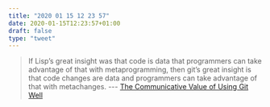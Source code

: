 ```yaml
---
title: "2020 01 15 12 23 57"
date: 2020-01-15T12:23:57+01:00
draft: false
type: "tweet"
---
```

> If Lisp’s great insight was that code is data that programmers can take advantage of that with metaprogramming, then git’s great insight is that code changes are data and programmers can take advantage of that with metachanges. --- [The Communicative Value of Using Git Well](https://jeremykun.com/2020/01/14/the-communicative-value-of-using-git-well/)
